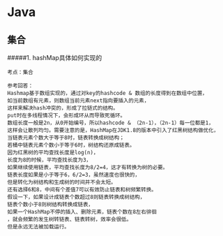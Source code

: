 # Java

## 集合

#####1. hashMap具体如何实现的
        
    考点：集合
    
    参考回答：
    Hashmap基于数组实现的，通过对key的hashcode & 数组的长度得到在数组中位置，
    如当前数组有元素，则数组当前元素next指向要插入的元素，
    这样来解决hash冲突的，形成了拉链式的结构。
    put时在多线程情况下，会形成环从而导致死循环。
    数组长度一般是2n，从0开始编号，所以hashcode & （2n-1），（2n-1）每一位都是1，
    这样会让散列均匀。需要注意的是，HashMap在JDK1.8的版本中引入了红黑树结构做优化，
    当链表元素个数大于等于8时，链表转换成树结构；
    若桶中链表元素个数小于等于6时，树结构还原成链表。
    因为红黑树的平均查找长度是log(n)，
    长度为8的时候，平均查找长度为3，
    如果继续使用链表，平均查找长度为8/2=4，这才有转换为树的必要。
    链表长度如果是小于等于6，6/2=3，虽然速度也很快的，
    但是转化为树结构和生成树的时间并不会太短。
    还有选择6和8，中间有个差值7可以有效防止链表和树频繁转换。
    假设一下，如果设计成链表个数超过8则链表转换成树结构，
    链表个数小于8则树结构转换成链表，
    如果一个HashMap不停的插入、删除元素，链表个数在8左右徘徊
    ，就会频繁的发生树转链表、链表转树，效率会很低。
    但是永远无法被加载运行。
    
                